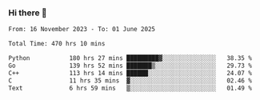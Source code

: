 ### Hi there 👋

<!--
**floyiac/floyiac** is a ✨ _special_ ✨ repository because its `README.md` (this file) appears on your GitHub profile.

Here are some ideas to get you started:

- 🔭 I’m currently working on ...
- 🌱 I’m currently learning ...
- 👯 I’m looking to collaborate on ...
- 🤔 I’m looking for help with ...
- 💬 Ask me about ...
- 📫 How to reach me: ...
- 😄 Pronouns: ...
- ⚡ Fun fact: ...
-->

<!--START_SECTION:waka-->

```txt
From: 16 November 2023 - To: 01 June 2025

Total Time: 470 hrs 10 mins

Python           180 hrs 27 mins █████████▓░░░░░░░░░░░░░░░   38.35 %
Go               139 hrs 52 mins ███████▒░░░░░░░░░░░░░░░░░   29.73 %
C++              113 hrs 14 mins ██████░░░░░░░░░░░░░░░░░░░   24.07 %
C                11 hrs 35 mins  ▓░░░░░░░░░░░░░░░░░░░░░░░░   02.46 %
Text             6 hrs 59 mins   ▒░░░░░░░░░░░░░░░░░░░░░░░░   01.49 %
```

<!--END_SECTION:waka-->
